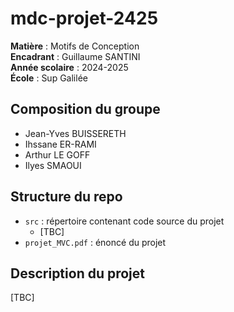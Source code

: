 # mdc-projet-2425

**Matière** : Motifs de Conception\
**Encadrant** : Guillaume SANTINI\
**Année scolaire** : 2024-2025\
**École** : Sup Galilée

## Composition du groupe
- Jean-Yves BUISSERETH
- Ihssane ER-RAMI
- Arthur LE GOFF
- Ilyes SMAOUI

## Structure du repo
- `src` : répertoire contenant code source du projet
  - \[TBC\]
- `projet_MVC.pdf` : énoncé du projet

## Description du projet
\[TBC\]
